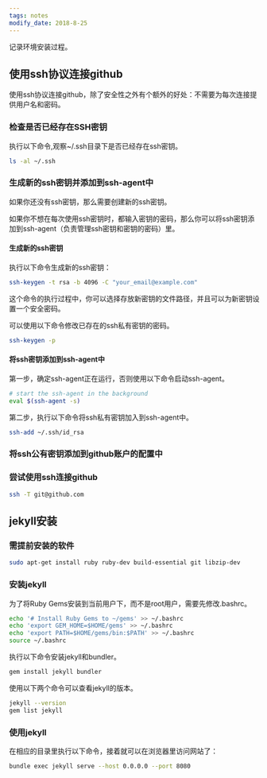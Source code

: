 ```yaml
---
tags: notes
modify_date: 2018-8-25
---
```


记录环境安装过程。

<!--more-->

## 使用ssh协议连接github 

使用ssh协议连接github，除了安全性之外有个额外的好处：不需要为每次连接提供用户名和密码。

### 检查是否已经存在SSH密钥

执行以下命令,观察~/.ssh目录下是否已经存在ssh密钥。

```sh
ls -al ~/.ssh
```
### 生成新的ssh密钥并添加到ssh-agent中

如果你还没有ssh密钥，那么需要创建新的ssh密钥。

如果你不想在每次使用ssh密钥时，都输入密钥的密码，那么你可以将ssh密钥添加到ssh-agent（负责管理ssh密钥和密钥的密码）里。

#### 生成新的ssh密钥

执行以下命令生成新的ssh密钥：

```sh
ssh-keygen -t rsa -b 4096 -C "your_email@example.com"
```

这个命令的执行过程中，你可以选择存放新密钥的文件路径，并且可以为新密钥设置一个安全密码。

可以使用以下命令修改已存在的ssh私有密钥的密码。

```sh
ssh-keygen -p
```

#### 将ssh密钥添加到ssh-agent中

第一步，确定ssh-agent正在运行，否则使用以下命令启动ssh-agent。

```sh
# start the ssh-agent in the background
eval $(ssh-agent -s)
```

第二步，执行以下命令将ssh私有密钥加入到ssh-agent中。

```sh
ssh-add ~/.ssh/id_rsa
```

### 将ssh公有密钥添加到github账户的配置中

### 尝试使用ssh连接github

```sh
ssh -T git@github.com
```
## jekyll安装

### 需提前安装的软件

```sh
sudo apt-get install ruby ruby-dev build-essential git libzip-dev 
```

### 安装jekyll

为了将Ruby Gems安装到当前用户下，而不是root用户，需要先修改.bashrc。
```sh
echo '# Install Ruby Gems to ~/gems' >> ~/.bashrc
echo 'export GEM_HOME=$HOME/gems' >> ~/.bashrc
echo 'export PATH=$HOME/gems/bin:$PATH' >> ~/.bashrc
source ~/.bashrc
```

执行以下命令安装jekyll和bundler。
```sh
gem install jekyll bundler
```

使用以下两个命令可以查看jekyll的版本。
```sh
jekyll --version
gem list jekyll
```

### 使用jekyll

在相应的目录里执行以下命令，接着就可以在浏览器里访问网站了：
```sh
bundle exec jekyll serve --host 0.0.0.0 --port 8080
```


